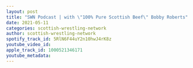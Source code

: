 ```yaml
---
layout: post
title: "SWN Podcast | with \"100% Pure Scottish Beef\" Bobby Roberts"
date: 2021-05-11
categories: scottish-wrestling-network
author: scottish-wrestling-network
spotify_track_id: 5RlN6F44uY2n10hwJ4rK8z
youtube_video_id: 
apple_track_id: 1000521346171
youtube_metadata: 
---
```

